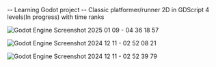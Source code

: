 -- Learning Godot project --
Classic platformer/runner 2D in GDScript
4 levels(In progress) with time ranks


![Godot Engine Screenshot 2025 01 09 - 04 36 18 57](https://github.com/user-attachments/assets/1df87ec0-3f9a-497d-afda-4e27f6153687)


![Godot Engine Screenshot 2024 12 11 - 02 52 08 21](https://github.com/user-attachments/assets/8c63ea45-e7c2-4275-a373-41efccc197d4)

![Godot Engine Screenshot 2024 12 11 - 02 52 39 79](https://github.com/user-attachments/assets/620816c1-ab07-4b49-8341-2eac9f0737e3)
